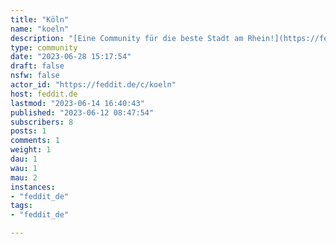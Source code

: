 ```yaml
---
title: "Köln" 
name: "koeln"
description: "[Eine Community für die beste Stadt am Rhein!](https://feddit.de/c/cologne)"
type: community
date: "2023-06-28 15:17:54"
draft: false
nsfw: false
actor_id: "https://feddit.de/c/koeln"
host: feddit.de
lastmod: "2023-06-14 16:40:43"
published: "2023-06-12 08:47:54"
subscribers: 8
posts: 1
comments: 1
weight: 1
dau: 1
wau: 1
mau: 2
instances:
- "feddit_de"
tags: 
- "feddit_de"

---
```

